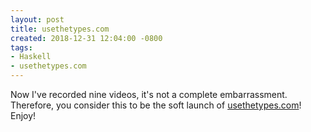 ```yaml
---
layout: post
title: usethetypes.com
created: 2018-12-31 12:04:00 -0800
tags:
- Haskell
- usethetypes.com
---
```

Now I've recorded nine videos, it's not a complete embarrassment. Therefore, you consider this to be the soft launch of [usethetypes.com][usethetypes]! Enjoy!

[usethetypes]: https://usethetypes.com/
